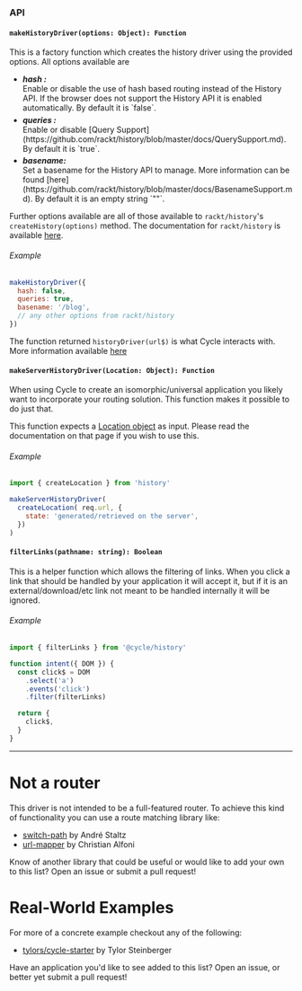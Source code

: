 ### API

#### `makeHistoryDriver(options: Object): Function`
This is a factory function which creates the history driver using the provided options. All options available are

  - <h5 style="margin:0;">hash :</h5>
    Enable or disable the use of hash based routing instead of the History API. If the browser does not support the History API it is enabled automatically. By default it is `false`.
  - <h5 style="margin:0;margin-top:0.35em;">queries :</h5>
    Enable or disable [Query Support](https://github.com/rackt/history/blob/master/docs/QuerySupport.md). By default it is `true`.
  - <h5 style="margin:0;margin-top:0.25em;">basename: </h5>
    Set a basename for the History API to manage. More information can be found [here](https://github.com/rackt/history/blob/master/docs/BasenameSupport.md). By default it is an empty string `""`.

Further options available are all of those available to `rackt/history`'s `createHistory(options)` method. The documentation for `rackt/history` is available [here](https://github.com/rackt/history/tree/master/docs).

###### Example
```js
makeHistoryDriver({
  hash: false,
  queries: true,
  basename: '/blog',
  // any other options from rackt/history
})
```
The function returned `historyDriver(url$)` is what Cycle interacts with. More information available [here](https://github.com/cyclejs/cycle-history/tree/master/docs/historyDriver.md)

#### `makeServerHistoryDriver(Location: Object): Function`

When using Cycle to create an isomorphic/universal application you likely want to incorporate your routing solution. This function makes it possible to do just that.

This function expects a [Location object](https://github.com/rackt/history/blob/master/docs/Location.md) as input. Please read the documentation on that page if you wish to use this.

###### Example
```js
import { createLocation } from 'history'

makeServerHistoryDriver(
  createLocation( req.url, {
    state: 'generated/retrieved on the server',
  })
)
```

#### `filterLinks(pathname: string): Boolean`

This is a helper function which allows the filtering of links. When you click a link that should be handled by your application it will accept it, but if it is an external/download/etc link not meant to be handled internally it will be ignored.

###### Example
```js
import { filterLinks } from '@cycle/history'

function intent({ DOM }) {
  const click$ = DOM
    .select('a')
    .events('click')
    .filter(filterLinks)

  return {
    click$,
  }
}
```

<hr />

# Not a router

This driver is not intended to be a full-featured router. To achieve this kind of functionality you can use a route matching library like:

- [switch-path](https://github.com/staltz/switch-path
  ) by André Staltz
- [url-mapper](https://github.com/christianalfoni/url-mapper) by Christian Alfoni

Know of another library that could be useful or would like to add your own to this list? Open an issue or submit a pull request!

# Real-World Examples

For more of a concrete example checkout any of the following:

- [tylors/cycle-starter](https://github.com/tylors/cycle-starter) by Tylor Steinberger

Have an application you'd like to see added to this list? Open an issue, or better yet submit a pull request!
